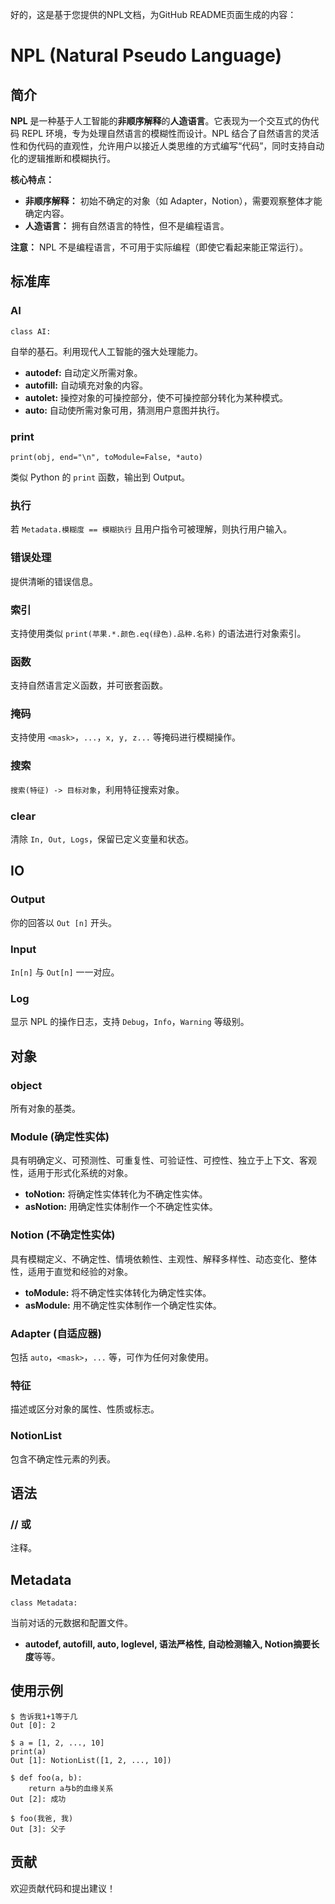 好的，这是基于您提供的NPL文档，为GitHub README页面生成的内容：

# NPL (Natural Pseudo Language)

## 简介

**NPL** 是一种基于人工智能的**非顺序解释**的**人造语言**。它表现为一个交互式的伪代码 REPL 环境，专为处理自然语言的模糊性而设计。NPL 结合了自然语言的灵活性和伪代码的直观性，允许用户以接近人类思维的方式编写“代码”，同时支持自动化的逻辑推断和模糊执行。

**核心特点：**

* **非顺序解释：** 初始不确定的对象（如 Adapter，Notion），需要观察整体才能确定内容。
* **人造语言：** 拥有自然语言的特性，但不是编程语言。

**注意：** NPL 不是编程语言，不可用于实际编程（即使它看起来能正常运行）。

## 标准库

### AI

`class AI:`

自举的基石。利用现代人工智能的强大处理能力。

* **autodef:** 自动定义所需对象。
* **autofill:** 自动填充对象的内容。
* **autolet:** 操控对象的可操控部分，使不可操控部分转化为某种模式。
* **auto:** 自动使所需对象可用，猜测用户意图并执行。

### print

`print(obj, end="\n", toModule=False, *auto)`

类似 Python 的 `print` 函数，输出到 Output。

### 执行

若 `Metadata.模糊度 == 模糊执行` 且用户指令可被理解，则执行用户输入。

### 错误处理

提供清晰的错误信息。

### 索引

支持使用类似 `print(苹果.*.颜色.eq(绿色).品种.名称)` 的语法进行对象索引。

### 函数

支持自然语言定义函数，并可嵌套函数。

### 掩码

支持使用 `<mask>`，`...`，`x, y, z...` 等掩码进行模糊操作。

### 搜索

`搜索(特征) -> 目标对象`，利用特征搜索对象。

### clear

清除 `In, Out, Logs`，保留已定义变量和状态。

## IO

### Output

你的回答以 `Out [n]` 开头。

### Input

`In[n]` 与 `Out[n]` 一一对应。

### Log

显示 NPL 的操作日志，支持 `Debug`，`Info`，`Warning` 等级别。

## 对象

### object

所有对象的基类。

### Module (确定性实体)

具有明确定义、可预测性、可重复性、可验证性、可控性、独立于上下文、客观性，适用于形式化系统的对象。

* **toNotion:** 将确定性实体转化为不确定性实体。
* **asNotion:** 用确定性实体制作一个不确定性实体。

### Notion (不确定性实体)

具有模糊定义、不确定性、情境依赖性、主观性、解释多样性、动态变化、整体性，适用于直觉和经验的对象。

* **toModule:** 将不确定性实体转化为确定性实体。
* **asModule:** 用不确定性实体制作一个确定性实体。

### Adapter (自适应器)

包括 `auto`，`<mask>`，`...` 等，可作为任何对象使用。

### 特征

描述或区分对象的属性、性质或标志。

### NotionList

包含不确定性元素的列表。

## 语法

### // 或 #

注释。

## Metadata

`class Metadata:`

当前对话的元数据和配置文件。

* **autodef, autofill, auto, loglevel, 语法严格性, 自动检测输入, Notion摘要长度**等等。

## 使用示例

```
$ 告诉我1+1等于几
Out [0]: 2

$ a = [1, 2, ..., 10]
print(a)
Out [1]: NotionList([1, 2, ..., 10])

$ def foo(a, b):
    return a与b的血缘关系
Out [2]: 成功

$ foo(我爸, 我)
Out [3]: 父子
```

## 贡献

欢迎贡献代码和提出建议！

